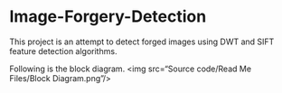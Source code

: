 # Image-Forgery-Detection
This project is an attempt to detect forged images using DWT and SIFT feature detection algorithms.

Following is the block diagram.
<img
src=“Source code/Read Me Files/Block Diagram.png”/>
